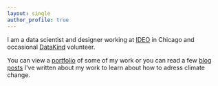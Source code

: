 ```yaml
---
layout: single
author_profile: true
---
```


I am a data scientist and designer working at [IDEO](https://www.ideo.com) in Chicago and occasional [DataKind](https://www.datakind.org) volunteer. 

You can view a [portfolio](/portfolio) of some of my work or you can read a few [blog posts](/posts) I've written about my work to learn about how to adress climate change.